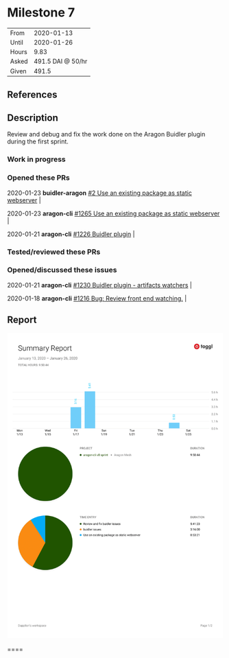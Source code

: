 # Milestone 7

|       |                   |
| ----- | ----------------- |
| From  | 2020-01-13        |
| Until | 2020-01-26        |
| Hours | 9.83              |
| Asked | 491.5 DAI @ 50/hr |
| Given | 491.5             |

## References

## Description

Review and debug and fix the work done on the Aragon Buidler plugin during the first sprint.

### Work in progress

### Opened these PRs

2020-01-23 **buidler-aragon** [#2 Use an existing package as static webserver](https://github.com/aragon/buidler-aragon/pull/2) |

2020-01-23 **aragon-cli** [#1265 Use an existing package as static webserver](https://github.com/aragon/aragon-cli/pull/1265) |

2020-01-21 **aragon-cli** [#1226 Buidler plugin](https://github.com/aragon/aragon-cli/pull/1226) |

### Tested/reviewed these PRs

### Opened/discussed these issues

2020-01-21 **aragon-cli** [#1230 Buidler plugin - artifacts watchers](https://github.com/aragon/aragon-cli/issues/1230) |

2020-01-18 **aragon-cli** [#1216 Bug: Review front end watching.](https://github.com/aragon/aragon-cli/issues/1216) |

## Report

![Time-tracking report](assets/lion-milestone-07-timing-report.png)

====
